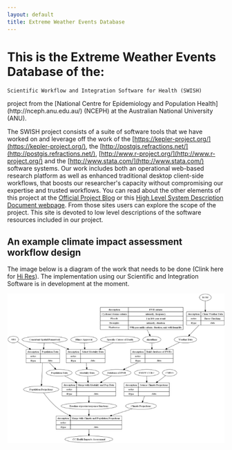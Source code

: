 ```yaml
---
layout: default
title: Extreme Weather Events Database
---
```


# This is the Extreme Weather Events Database of the:

    Scientific Workflow and Integration Software for Health (SWISH)
<p></p>
project from the [National Centre for Epidemiology and Population Health](http://nceph.anu.edu.au/) (NCEPH) at the Australian National University (ANU).  

The SWISH project consists of a suite of software tools that we have worked on and leverage off the work of the [https://kepler-project.org/](https://kepler-project.org/), the [http://postgis.refractions.net/](http://postgis.refractions.net/), [http://www.r-project.org/](http://www.r-project.org/) and the [http://www.stata.com/](http://www.stata.com/) software systems. Our work includes both an operational web-based research platform as well as enhanced traditional desktop client-side workflows, that boosts our researcher's capacity without compromising our expertise and trusted workflows.  You can read about the other elements of this project at the [Official Project Blog](http://swish-climate-impact-assessment.blogspot.com.au/) or this [High Level System Description Document webpage](/HighLevelDescription.html).  From those sites users can explore the scope of the project. This site is devoted to low level descriptions of the software resources included in our project.

## An example climate impact assessment workflow design
The image below is a diagram of the work that needs to be done (Clink here for [Hi Res](/images/Fig1HiRes.png)).  The implementation using our Scientific and Integration Software is in development at the moment.

![Fig1.png](/images/Fig1.png)
